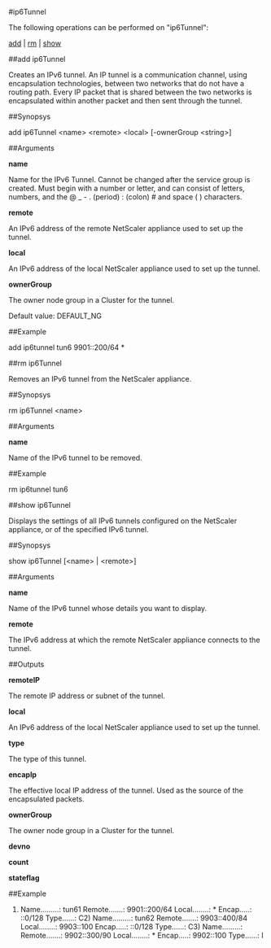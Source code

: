 #ip6Tunnel

The following operations can be performed on "ip6Tunnel":


[add](#add-ip6tunnel) | [rm](#rm-ip6tunnel) | [show](#show-ip6tunnel)

##add ip6Tunnel

Creates an IPv6 tunnel. An IP tunnel is a communication channel, using encapsulation technologies, between two networks that do not have a routing path. Every IP packet that is shared between the two networks is encapsulated within another packet and then sent through the tunnel.


##Synopsys

add ip6Tunnel &lt;name> &lt;remote> &lt;local> [-ownerGroup &lt;string>]


##Arguments

<b>name</b>
Name for the IPv6 Tunnel. Cannot be changed after the service group is created. Must begin with a number or letter, and can consist of letters, numbers, and the @ _ - . (period) : (colon) # and space ( ) characters.

<b>remote</b>
An IPv6 address of the remote NetScaler appliance used to set up the tunnel.

<b>local</b>
An IPv6 address of the local NetScaler appliance used to set up the tunnel.

<b>ownerGroup</b>
The owner node group in a Cluster for the tunnel.
Default value: DEFAULT_NG



##Example

add ip6tunnel tun6 9901::200/64 *

##rm ip6Tunnel

Removes an IPv6 tunnel from the NetScaler appliance.


##Synopsys

rm ip6Tunnel &lt;name>


##Arguments

<b>name</b>
Name of the IPv6 tunnel to be removed.



##Example

rm ip6tunnel tun6

##show ip6Tunnel

Displays the settings of all IPv6 tunnels configured on the NetScaler appliance, or of the specified IPv6 tunnel.


##Synopsys

show ip6Tunnel [&lt;name> | &lt;remote>]


##Arguments

<b>name</b>
Name of the IPv6 tunnel whose details you want to display.

<b>remote</b>
The IPv6 address at which the remote NetScaler appliance connects to the tunnel.



##Outputs

<b>remoteIP</b>
The remote IP address or subnet of the tunnel.

<b>local</b>
An IPv6 address of the local NetScaler appliance used to set up the tunnel.

<b>type</b>
The type of this tunnel.

<b>encapIp</b>
The effective local IP address of the tunnel. Used as the source of the encapsulated packets.

<b>ownerGroup</b>
The owner node group in a Cluster for the tunnel.

<b>devno</b>

<b>count</b>

<b>stateflag</b>



##Example

1)  Name.........:  tun61    Remote.......:     9901::200/64  Local........:            *    Encap.....:        ::0/128       Type......:               C2)  Name.........:  tun62    Remote.......:     9903::400/84  Local........:    9903::100    Encap.....:        ::0/128       Type......:               C3)  Name.........:    Remote.......:   9902::300/90    Local........:            *    Encap.....:      9902::100       Type......:               I

